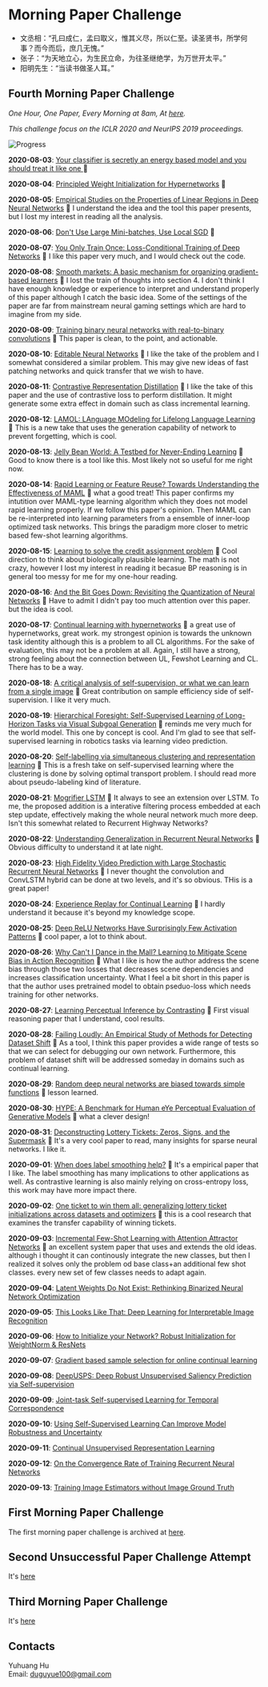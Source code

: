 # Morning Paper Challenge

+ 文丞相：“孔曰成仁，孟曰取义，惟其义尽，所以仁至。读圣贤书，所学何事？而今而后，庶几无愧。”
+ 张子：“为天地立心，为生民立命，为往圣继绝学，为万世开太平。”
+ 阳明先生：“当读书做圣人耳。”

## Fourth Morning Paper Challenge

_One Hour, One Paper, Every Morning at 8am, At [here](https://www.google.ch/maps/place/%22Monte+Diggelmann%22+-+vantage+point+in+Irchelpark/@47.3933675,8.5491733,118m/data=!3m1!1e3!4m5!3m4!1s0x0:0x2cb79f95aa652fc3!8m2!3d47.3932358!4d8.5495728?hl=en)._

_This challenge focus on the ICLR 2020 and NeurIPS 2019 proceedings._

![Progress](https://progress-bar.dev/32/?scale=42&title=MPC&width=360&suffix=)

__2020-08-03__: [Your classifier is secretly an energy based model and you should treat it like one ](https://openreview.net/pdf?id=Hkxzx0NtDB) :tada:

__2020-08-04__: [Principled Weight Initialization for Hypernetworks](https://openreview.net/pdf?id=H1lma24tPB) :tada:

__2020-08-05__: [Empirical Studies on the Properties of Linear Regions in Deep Neural Networks](https://openreview.net/pdf?id=SkeFl1HKwr) :tada: I understand the idea and the tool this paper presents, but I lost my interest in reading all the analysis.

__2020-08-06__: [Don't Use Large Mini-batches, Use Local SGD](http://www.openreview.net/pdf?id=B1eyO1BFPr) :tada:

__2020-08-07__: [You Only Train Once: Loss-Conditional Training of Deep Networks](http://www.openreview.net/pdf?id=HyxY6JHKwr) :tada: I like this paper very much, and I would check out the code.

__2020-08-08__: [Smooth markets: A basic mechanism for organizing gradient-based learners](http://www.openreview.net/pdf?id=B1xMEerYvB) :tada: I lost the train of thoughts into section 4. I don't think I have enough knowledge or experience to interpret and understand properly of this paper although I catch the basic idea. Some of the settings of the paper are far from mainstream neural gaming settings which are hard to imagine from my side.

__2020-08-09__: [Training binary neural networks with real-to-binary convolutions](http://www.openreview.net/pdf?id=BJg4NgBKvH) :tada: This paper is clean, to the point, and actionable.

__2020-08-10__: [Editable Neural Networks](http://www.openreview.net/pdf?id=HJedXaEtvS) :tada: I like the take of the problem and I somewhat considered a similar problem. This may give new ideas of fast patching networks and quick transfer that we wish to have.

__2020-08-11__: [Contrastive Representation Distillation](http://www.openreview.net/pdf?id=SkgpBJrtvS) :tada: I like the take of this paper and the use of contrastive loss to perform distillation. It might generate some extra effect in domain such as class incremental learning.

__2020-08-12__: [LAMOL: LAnguage MOdeling for Lifelong Language Learning](http://www.openreview.net/pdf?id=Skgxcn4YDS) :tada: This is a new take that uses the generation capability of network to prevent forgetting, which is cool.

__2020-08-13__: [Jelly Bean World: A Testbed for Never-Ending Learning](http://www.openreview.net/pdf?id=Byx_YAVYPH) :tada: Good to know there is a tool like this. Most likely not so useful for me right now.

__2020-08-14__: [Rapid Learning or Feature Reuse? Towards Understanding the Effectiveness of MAML](http://www.openreview.net/pdf?id=rkgMkCEtPB) :tada: what a good treat! This paper confirms my intutition over MAML-type learning algorithm which they does not model rapid learning properly. If we follow this paper's opinion. Then MAML can be re-interpreted into learning parameters from a ensemble of inner-loop optimized task networks. This brings the paradigm more closer to metric based few-shot learning algorithms.

__2020-08-15__: [Learning to solve the credit assignment problem](http://www.openreview.net/pdf?id=ByeUBANtvB) :tada: Cool direction to think about biologically plausible learning. The math is not crazy, however I lost my interest in reading it becasue BP reasoning is in general too messy for me for my one-hour reading.

__2020-08-16__: [And the Bit Goes Down: Revisiting the Quantization of Neural Networks](http://www.openreview.net/pdf?id=rJehVyrKwH) :tada: Have to admit I didn't pay too much attention over this paper. but the idea is cool.

__2020-08-17__: [Continual learning with hypernetworks](http://www.openreview.net/pdf?id=SJgwNerKvB) :tada: a great use of hypernetworks, great work. my strongest opinion is towards the unknown task identity although this is a problem to all CL algorithms. For the sake of evaluation, this may not be a problem at all. Again, I still have a strong, strong feeling about the connection between UL, Fewshot Learning and CL. There has to be a way.

__2020-08-18__: [A critical analysis of self-supervision, or what we can learn from a single image](http://www.openreview.net/pdf?id=B1esx6EYvr) :tada: Great contribution on sample efficiency side of self-supervision. I like it very much.

__2020-08-19__: [Hierarchical Foresight: Self-Supervised Learning of Long-Horizon Tasks via Visual Subgoal Generation](http://www.openreview.net/pdf?id=H1gzR2VKDH) :tada: reminds me very much for the world model. This one by concept is cool. And I'm glad to see that self-supervised learning in robotics tasks via learning video prediction.

__2020-08-20__: [Self-labelling via simultaneous clustering and representation learning](https://openreview.net/pdf?id=Hyx-jyBFPr) :tada: This is a fresh take on self-supervised learning where the clustering is done by solving optimal transport problem. I should read more about pseudo-labeling kind of literature.

__2020-08-21__: [Mogrifier LSTM](http://www.openreview.net/pdf?id=SJe5P6EYvS) :tada: It always to see an extension over LSTM. To me, the proposed addition is a interative filtering process embedded at each step update, effectively making the whole neural network much more deep. Isn't this somewhat related to Recurrent Highway Networks?

__2020-08-22__: [Understanding Generalization in Recurrent Neural Networks](http://www.openreview.net/pdf?id=rkgg6xBYDH) :tada: Obvious difficulty to understand it at late night.

__2020-08-23__: [High Fidelity Video Prediction with Large Stochastic Recurrent Neural Networks](https://papers.nips.cc/paper/8303-high-fidelity-video-prediction-with-large-stochastic-recurrent-neural-networks.pdf) :tada: I never thought the convolution and ConvLSTM hybrid can be done at two levels, and it's so obvious. THis is a great paper!

__2020-08-24__: [Experience Replay for Continual Learning](https://papers.nips.cc/paper/8327-experience-replay-for-continual-learning.pdf) :tada: I hardly understand it because it's beyond my knowledge scope.

__2020-08-25__: [Deep ReLU Networks Have Surprisingly Few Activation Patterns](https://papers.nips.cc/paper/8328-deep-relu-networks-have-surprisingly-few-activation-patterns.pdf) :tada: cool paper, a lot to think about.

__2020-08-26__: [Why Can't I Dance in the Mall? Learning to Mitigate Scene Bias in Action Recognition](https://papers.nips.cc/paper/8372-why-cant-i-dance-in-the-mall-learning-to-mitigate-scene-bias-in-action-recognition.pdf) :tada: What I like is how the author address the scene bias through those two losses that decreases scene dependencies and increases classification uncertainty. What I feel a bit short in this paper is that the author uses pretrained model to obtain pseduo-loss which needs training for other networks.

__2020-08-27__: [Learning Perceptual Inference by Contrasting](https://papers.nips.cc/paper/8392-learning-perceptual-inference-by-contrasting.pdf) :tada: First visual reasoning paper that I understand, cool results.

__2020-08-28__: [Failing Loudly: An Empirical Study of Methods for Detecting Dataset Shift](https://papers.nips.cc/paper/8420-failing-loudly-an-empirical-study-of-methods-for-detecting-dataset-shift.pdf) :tada: As a tool, I think this paper provides a wide range of tests so that we can select for debugging our own network. Furthermore, this problem of dataset shift will be addressed someday in domains such as continual learning.

__2020-08-29__: [Random deep neural networks are biased towards simple functions](https://papers.nips.cc/paper/8471-random-deep-neural-networks-are-biased-towards-simple-functions.pdf) :tada: lesson learned.

__2020-08-30__: [HYPE: A Benchmark for Human eYe Perceptual Evaluation of Generative Models](https://papers.nips.cc/paper/8605-hype-a-benchmark-for-human-eye-perceptual-evaluation-of-generative-models.pdf) :tada: what a clever design!

__2020-08-31__: [Deconstructing Lottery Tickets: Zeros, Signs, and the Supermask](https://papers.nips.cc/paper/8618-deconstructing-lottery-tickets-zeros-signs-and-the-supermask.pdf) :tada: It's a very cool paper to read, many insights for sparse neural networks. I like it.

__2020-09-01__: [When does label smoothing help?](https://papers.nips.cc/paper/8717-when-does-label-smoothing-help.pdf) :tada: It's a empirical paper that I like. The label smoothing has many implications to other applications as well. As contrastive learning is also mainly relying on cross-entropy loss, this work may have more impact there.

__2020-09-02__: [One ticket to win them all: generalizing lottery ticket initializations across datasets and optimizers](https://papers.nips.cc/paper/8739-one-ticket-to-win-them-all-generalizing-lottery-ticket-initializations-across-datasets-and-optimizers.pdf) :tada: this is a cool research that examines the transfer capability of winning tickets.

__2020-09-03__: [Incremental Few-Shot Learning with Attention Attractor Networks](https://papers.nips.cc/paper/8769-incremental-few-shot-learning-with-attention-attractor-networks.pdf) :tada: an excellent system paper that uses and extends the old ideas. although i thought it can continously integrate the new classes, but then I realized it solves only the problem od base class+an additional few shot classes. every new set of few classes needs to adapt again.

__2020-09-04__: [Latent Weights Do Not Exist: Rethinking Binarized Neural Network Optimization](https://papers.nips.cc/paper/8971-latent-weights-do-not-exist-rethinking-binarized-neural-network-optimization.pdf)

__2020-09-05__: [This Looks Like That: Deep Learning for Interpretable Image Recognition](https://papers.nips.cc/paper/9095-this-looks-like-that-deep-learning-for-interpretable-image-recognition.pdf)

__2020-09-06__: [How to Initialize your Network? Robust Initialization for WeightNorm & ResNets](https://papers.nips.cc/paper/9272-how-to-initialize-your-network-robust-initialization-for-weightnorm-resnets.pdf)

__2020-09-07__: [Gradient based sample selection for online continual learning](https://papers.nips.cc/paper/9354-gradient-based-sample-selection-for-online-continual-learning.pdf)

__2020-09-08__: [DeepUSPS: Deep Robust Unsupervised Saliency Prediction via Self-supervision](https://papers.nips.cc/paper/8314-deepusps-deep-robust-unsupervised-saliency-prediction-via-self-supervision.pdf)

__2020-09-09__: [Joint-task Self-supervised Learning for Temporal Correspondence](https://papers.nips.cc/paper/8324-joint-task-self-supervised-learning-for-temporal-correspondence.pdf)

__2020-09-10__: [Using Self-Supervised Learning Can Improve Model Robustness and Uncertainty](https://papers.nips.cc/paper/9697-using-self-supervised-learning-can-improve-model-robustness-and-uncertainty.pdf)

__2020-09-11__: [Continual Unsupervised Representation Learning](https://papers.nips.cc/paper/8981-continual-unsupervised-representation-learning.pdf)

__2020-09-12__: [On the Convergence Rate of Training Recurrent Neural Networks](https://papers.nips.cc/paper/8893-on-the-convergence-rate-of-training-recurrent-neural-networks.pdf)

__2020-09-13__: [Training Image Estimators without Image Ground Truth](https://papers.nips.cc/paper/8514-training-image-estimators-without-image-ground-truth.pdf)


## First Morning Paper Challenge

The first morning paper challenge is archived at [here](./first-challenge.md).

## Second Unsuccessful Paper Challenge Attempt

It's [here](./second-unsuccessful-attempt.md)

## Third Morning Paper Challenge

It's [here](./third-challenge.md)

## Contacts

Yuhuang Hu  
Email: duguyue100@gmail.com
